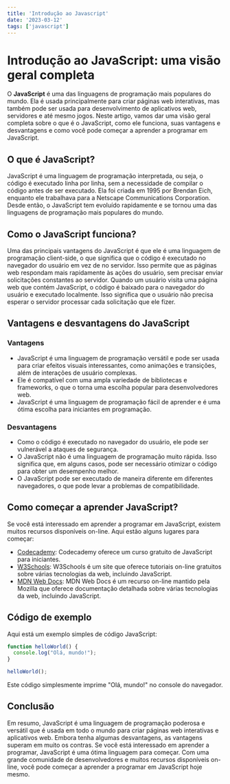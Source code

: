 ```yaml
---
title: 'Introdução ao Javascript'
date: '2023-03-12'
tags: ['javascript']
---
```


# Introdução ao JavaScript: uma visão geral completa

O **JavaScript** é uma das linguagens de programação mais populares do mundo. Ela é usada principalmente para criar páginas web interativas, mas também pode ser usada para desenvolvimento de aplicativos web, servidores e até mesmo jogos. Neste artigo, vamos dar uma visão geral completa sobre o que é o JavaScript, como ele funciona, suas vantagens e desvantagens e como você pode começar a aprender a programar em JavaScript.

## O que é JavaScript?

JavaScript é uma linguagem de programação interpretada, ou seja, o código é executado linha por linha, sem a necessidade de compilar o código antes de ser executado. Ela foi criada em 1995 por Brendan Eich, enquanto ele trabalhava para a Netscape Communications Corporation. Desde então, o JavaScript tem evoluído rapidamente e se tornou uma das linguagens de programação mais populares do mundo.

## Como o JavaScript funciona?

Uma das principais vantagens do JavaScript é que ele é uma linguagem de programação client-side, o que significa que o código é executado no navegador do usuário em vez de no servidor. Isso permite que as páginas web respondam mais rapidamente às ações do usuário, sem precisar enviar solicitações constantes ao servidor. Quando um usuário visita uma página web que contém JavaScript, o código é baixado para o navegador do usuário e executado localmente. Isso significa que o usuário não precisa esperar o servidor processar cada solicitação que ele fizer.

## Vantagens e desvantagens do JavaScript

### Vantagens

- JavaScript é uma linguagem de programação versátil e pode ser usada para criar efeitos visuais interessantes, como animações e transições, além de interações de usuário complexas.
- Ele é compatível com uma ampla variedade de bibliotecas e frameworks, o que o torna uma escolha popular para desenvolvedores web.
- JavaScript é uma linguagem de programação fácil de aprender e é uma ótima escolha para iniciantes em programação.

### Desvantagens

- Como o código é executado no navegador do usuário, ele pode ser vulnerável a ataques de segurança.
- O JavaScript não é uma linguagem de programação muito rápida. Isso significa que, em alguns casos, pode ser necessário otimizar o código para obter um desempenho melhor.
- O JavaScript pode ser executado de maneira diferente em diferentes navegadores, o que pode levar a problemas de compatibilidade.

## Como começar a aprender JavaScript?

Se você está interessado em aprender a programar em JavaScript, existem muitos recursos disponíveis on-line. Aqui estão alguns lugares para começar:

- [Codecademy](https://www.codecademy.com/learn/introduction-to-javascript): Codecademy oferece um curso gratuito de JavaScript para iniciantes.
- [W3Schools](https://www.w3schools.com/js/default.asp): W3Schools é um site que oferece tutoriais on-line gratuitos sobre várias tecnologias da web, incluindo JavaScript.
- [MDN Web Docs](https://developer.mozilla.org/pt-BR/docs/Web/JavaScript): MDN Web Docs é um recurso on-line mantido pela Mozilla que oferece documentação detalhada sobre várias tecnologias da web, incluindo JavaScript.

## Código de exemplo

Aqui está um exemplo simples de código JavaScript:

```Javascript
function helloWorld() {
  console.log("Olá, mundo!");
}

helloWorld();

```

Este código simplesmente imprime "Olá, mundo!" no console do navegador.

## Conclusão

Em resumo, JavaScript é uma linguagem de programação poderosa e versátil que é usada em todo o mundo para criar páginas web interativas e aplicativos web. Embora tenha algumas desvantagens, as vantagens superam em muito os contras. Se você está interessado em aprender a programar, JavaScript é uma ótima linguagem para começar. Com uma grande comunidade de desenvolvedores e muitos recursos disponíveis on-line, você pode começar a aprender a programar em JavaScript hoje mesmo.
